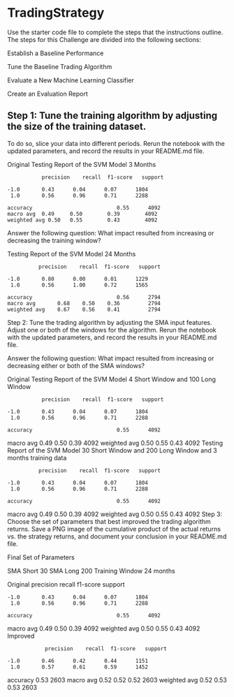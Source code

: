 # TradingStrategy

Use the starter code file to complete the steps that the instructions outline. The steps for this Challenge are divided into the following sections:

Establish a Baseline Performance

Tune the Baseline Trading Algorithm

Evaluate a New Machine Learning Classifier

Create an Evaluation Report

## Step 1: Tune the training algorithm by adjusting the size of the training dataset.
To do so, slice your data into different periods. Rerun the notebook with the updated parameters, and record the results in your README.md file.

Original Testing Report of the SVM Model 3 Months

               precision    recall  f1-score   support

    -1.0       0.43      0.04      0.07      1804
     1.0       0.56      0.96      0.71      2288

    accuracy                           0.55      4092
    macro avg  0.49     0.50        0.39        4092 
    weighted avg 0.50   0.55        0.43        4092

Answer the following question: What impact resulted from increasing or decreasing the training window?

Testing Report of the SVM Model 24 Months

              precision    recall  f1-score   support

    -1.0       0.80      0.00      0.01      1229
     1.0       0.56      1.00      0.72      1565

    accuracy                           0.56      2794
    macro avg       0.68    0.50    0.36         2794 
    weighted avg    0.67    0.56    0.41         2794

Step 2: Tune the trading algorithm by adjusting the SMA input features.
Adjust one or both of the windows for the algorithm. Rerun the notebook with the updated parameters, and record the results in your README.md file.

Answer the following question: What impact resulted from increasing or decreasing either or both of the SMA windows?

Original Testing Report of the SVM Model 4 Short Window and 100 Long Window

               precision    recall  f1-score   support

    -1.0       0.43      0.04      0.07      1804
     1.0       0.56      0.96      0.71      2288

    accuracy                           0.55      4092
   macro avg       0.49      0.50      0.39      4092
weighted avg       0.50      0.55      0.43      4092
Testing Report of the SVM Model 30 Short Window and 200 Long Window and 3 months training data

              precision    recall  f1-score   support

    -1.0       0.43      0.04      0.07      1804
     1.0       0.56      0.96      0.71      2288

    accuracy                           0.55      4092
   macro avg       0.49      0.50      0.39      4092
weighted avg       0.50      0.55      0.43      4092
Step 3: Choose the set of parameters that best improved the trading algorithm returns.
Save a PNG image of the cumulative product of the actual returns vs. the strategy returns, and document your conclusion in your README.md file.

Final Set of Parameters

SMA Short 30 SMA Long 200 Training Window 24 months

Original precision recall f1-score support

    -1.0       0.43      0.04      0.07      1804
     1.0       0.56      0.96      0.71      2288

    accuracy                           0.55      4092
   macro avg       0.49      0.50      0.39      4092
weighted avg       0.50      0.55      0.43      4092
Improved

                precision    recall  f1-score   support

    -1.0       0.46      0.42      0.44      1151
     1.0       0.57      0.61      0.59      1452

   accuracy                           0.53      2603
   macro avg       0.52      0.52      0.52      2603
weighted avg       0.52      0.53      0.53      2603